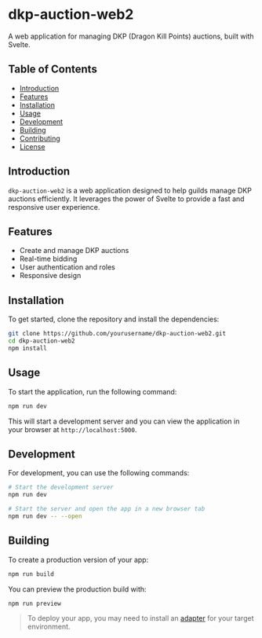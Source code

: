 # dkp-auction-web2

A web application for managing DKP (Dragon Kill Points) auctions, built with Svelte.

## Table of Contents

- [Introduction](#introduction)
- [Features](#features)
- [Installation](#installation)
- [Usage](#usage)
- [Development](#development)
- [Building](#building)
- [Contributing](#contributing)
- [License](#license)

## Introduction

`dkp-auction-web2` is a web application designed to help guilds manage DKP auctions efficiently. It leverages the power of Svelte to provide a fast and responsive user experience.

## Features

- Create and manage DKP auctions
- Real-time bidding
- User authentication and roles
- Responsive design

## Installation

To get started, clone the repository and install the dependencies:

```bash
git clone https://github.com/yourusername/dkp-auction-web2.git
cd dkp-auction-web2
npm install
```

## Usage

To start the application, run the following command:

```bash
npm run dev
```

This will start a development server and you can view the application in your browser at `http://localhost:5000`.

## Development

For development, you can use the following commands:

```bash
# Start the development server
npm run dev

# Start the server and open the app in a new browser tab
npm run dev -- --open
```

## Building

To create a production version of your app:

```bash
npm run build
```

You can preview the production build with:

```bash
npm run preview
```

> To deploy your app, you may need to install an [adapter](https://svelte.dev/docs/kit/adapters) for your target environment.


